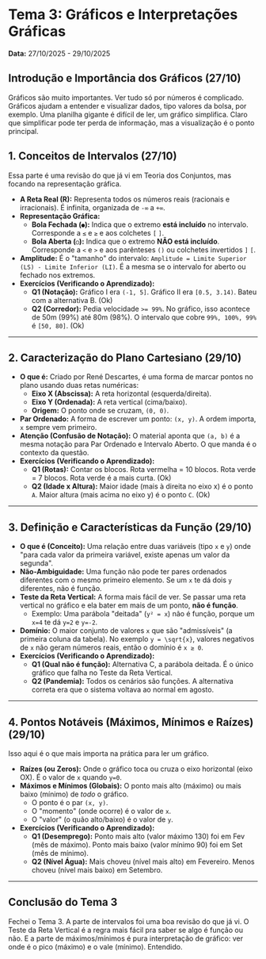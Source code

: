 # Tema 3: Gráficos e Interpretações Gráficas
**Data:** 27/10/2025 - 29/10/2025

## Introdução e Importância dos Gráficos (27/10)

Gráficos são muito importantes. Ver tudo só por números é complicado. Gráficos ajudam a entender e visualizar dados, tipo valores da bolsa, por exemplo. Uma planilha gigante é difícil de ler, um gráfico simplifica. Claro que simplificar pode ter perda de informação, mas a visualização é o ponto principal.

## 1. Conceitos de Intervalos (27/10)

Essa parte é uma revisão do que já vi em Teoria dos Conjuntos, mas focando na representação gráfica.

* **A Reta Real (R):** Representa todos os números reais (racionais e irracionais). É infinita, organizada de `-∞` a `+∞`.
* **Representação Gráfica:**
    * **Bola Fechada (`●`):** Indica que o extremo **está incluído** no intervalo. Corresponde a `≤` e `≥` e aos colchetes `[` `]`.
    * **Bola Aberta (`○`):** Indica que o extremo **NÃO está incluído**. Corresponde a `<` e `>` e aos parênteses `()` ou colchetes invertidos `]` `[`.
* **Amplitude:** É o "tamanho" do intervalo: `Amplitude = Limite Superior (LS) - Limite Inferior (LI)`. É a mesma se o intervalo for aberto ou fechado nos extremos.
* **Exercícios (Verificando o Aprendizado):**
    * **Q1 (Notação):** Gráfico I era `(-1, 5]`. Gráfico II era `[0.5, 3.14)`. Bateu com a alternativa B. (Ok)
    * **Q2 (Corredor):** Pedia velocidade `>= 99%`. No gráfico, isso acontece de 50m (99%) até 80m (98%). O intervalo que cobre `99%, 100%, 99%` é `[50, 80]`. (Ok)

---

## 2. Caracterização do Plano Cartesiano (29/10)

* **O que é:** Criado por René Descartes, é uma forma de marcar pontos no plano usando duas retas numéricas:
    * **Eixo X (Abscissa):** A reta horizontal (esquerda/direita).
    * **Eixo Y (Ordenada):** A reta vertical (cima/baixo).
    * **Origem:** O ponto onde se cruzam, `(0, 0)`.
* **Par Ordenado:** A forma de escrever um ponto: `(x, y)`. A ordem importa, `x` sempre vem primeiro.
* **Atenção (Confusão de Notação):** O material aponta que `(a, b)` é a mesma notação para Par Ordenado e Intervalo Aberto. O que manda é o contexto da questão.
* **Exercícios (Verificando o Aprendizado):**
    * **Q1 (Rotas):** Contar os blocos. Rota vermelha = 10 blocos. Rota verde = 7 blocos. Rota verde é a mais curta. (Ok)
    * **Q2 (Idade x Altura):** Maior idade (mais à direita no eixo x) é o ponto `A`. Maior altura (mais acima no eixo y) é o ponto `C`. (Ok)

---

## 3. Definição e Características da Função (29/10)

* **O que é (Conceito):** Uma relação entre duas variáveis (tipo `x` e `y`) onde "para cada valor da primeira variável, existe apenas um valor da segunda".
* **Não-Ambiguidade:** Uma função não pode ter pares ordenados diferentes com o mesmo primeiro elemento. Se um `x` te dá dois `y` diferentes, não é função.
* **Teste da Reta Vertical:** A forma mais fácil de ver. Se passar uma reta vertical no gráfico e ela bater em mais de um ponto, **não é função**.
    * Exemplo: Uma parábola "deitada" (`y² = x`) não é função, porque um `x=4` te dá `y=2` e `y=-2`.
* **Domínio:** O maior conjunto de valores `x` que são "admissíveis" (a primeira coluna da tabela). No exemplo `y = \sqrt{x}`, valores negativos de `x` não geram números reais, então o domínio é `x ≥ 0`.
* **Exercícios (Verificando o Aprendizado):**
    * **Q1 (Qual não é função):** Alternativa C, a parábola deitada. É o único gráfico que falha no Teste da Reta Vertical.
    * **Q2 (Pandemia):** Todos os cenários são funções. A alternativa correta era que o sistema voltava ao normal em agosto.

---

## 4. Pontos Notáveis (Máximos, Mínimos e Raízes) (29/10)

Isso aqui é o que mais importa na prática para ler um gráfico.

* **Raízes (ou Zeros):** Onde o gráfico toca ou cruza o eixo horizontal (eixo OX). É o valor de `x` quando `y=0`.
* **Máximos e Mínimos (Globais):** O ponto mais alto (máximo) ou mais baixo (mínimo) de *todo* o gráfico.
    * O ponto é o par `(x, y)`.
    * O "momento" (onde ocorre) é o valor de `x`.
    * O "valor" (o quão alto/baixo) é o valor de `y`.
* **Exercícios (Verificando o Aprendizado):**
    * **Q1 (Desemprego):** Ponto mais alto (valor máximo 130) foi em Fev (mês de máximo). Ponto mais baixo (valor mínimo 90) foi em Set (mês de mínimo).
    * **Q2 (Nível Água):** Mais choveu (nível mais alto) em Fevereiro. Menos choveu (nível mais baixo) em Setembro.

---

## Conclusão do Tema 3

Fechei o Tema 3. A parte de intervalos foi uma boa revisão do que já vi. O Teste da Reta Vertical é a regra mais fácil pra saber se algo é função ou não. E a parte de máximos/mínimos é pura interpretação de gráfico: ver onde é o pico (máximo) e o vale (mínimo). Entendido.